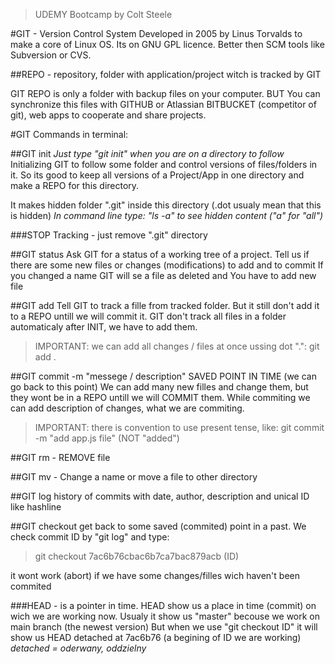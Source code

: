 >UDEMY Bootcamp by Colt Steele

#GIT - Version Control System
Developed in 2005 by Linus Torvalds to make a core of Linux OS. Its on GNU GPL licence.
Better then SCM tools like Subversion or CVS.

##REPO - repository, folder with application/project witch is tracked by GIT

GIT REPO is only a folder with backup files on your computer.
BUT You can synchronize this files with GITHUB or Atlassian BITBUCKET (competitor of git), web apps to cooperate and share projects.

#GIT Commands in terminal:

##GIT init
*Just type "git init" when you are on a directory to follow*
Initializing GIT to follow some folder and control versions of files/folders in it.
So its good to keep all versions of a Project/App in one directory and make a REPO for this directory.

It makes hidden folder ".git" inside this directory (.dot usualy mean that this is hidden)
*In command line type: "ls -a" to see hidden content ("a" for "all")*

###STOP Tracking - just remove ".git" directory


##GIT status
Ask GIT for a status of a working tree of a project.
Tell us if there are some new files or changes (modifications) to add and to commit
If you changed a name GIT will se a file as deleted and You have to add new file

##GIT add
Tell GIT to track a fille from tracked folder.
But it still don't add it to a REPO untill we will commit it.
GIT don't track all files in a folder automaticaly after INIT, we have to add them.

> IMPORTANT: we can add all changes / files at once ussing dot ".":
> git add .

##GIT commit -m "messege / description"
SAVED POINT IN TIME (we can go back to this point)
We can add many new filles and change them, but they wont be in a REPO untill we will COMMIT them.
While commiting we can add description of changes, what we are commiting.

> IMPORTANT: there is convention to use present tense, like:
> git commit -m "add app.js file" (NOT "added")

##GIT rm - REMOVE file

##GIT mv - Change a name or move a file to other directory


##GIT log
history of commits with date, author, description and unical ID like hashline

##GIT checkout
get back to some saved (commited) point in a past. We check commit ID by "git log" and type:
> git checkout 7ac6b76cbac6b7ca7bac879acb (ID)

it wont work (abort) if we have some changes/filles wich haven't been commited

###HEAD - is a pointer in time.
HEAD show us a place in time (commit) on wich we are working now.
Usualy it show us "master" becouse we work on main branch (the newest version)
But when we use "git checkout ID" it will show us HEAD detached at 7ac6b76 (a begining of ID we are working)
*detached = oderwany, oddzielny*




